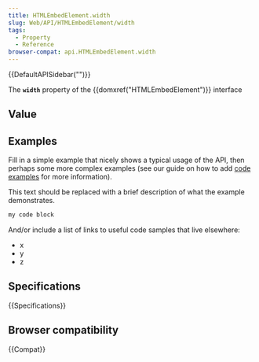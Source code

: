 ```yaml
---
title: HTMLEmbedElement.width
slug: Web/API/HTMLEmbedElement/width
tags:
  - Property
  - Reference
browser-compat: api.HTMLEmbedElement.width
---
```

{{DefaultAPISidebar("")}}

The **`width`** property of the {{domxref("HTMLEmbedElement")}} interface 

## Value



## Examples

Fill in a simple example that nicely shows a typical usage of the API, then perhaps some more complex examples (see our guide on how to add [code examples](/en-US/docs/MDN/Contribute/Structures/Code_examples) for more information).

This text should be replaced with a brief description of what the example demonstrates.

```js
my code block
```

And/or include a list of links to useful code samples that live elsewhere:

*   x
*   y
*   z

## Specifications

{{Specifications}}

## Browser compatibility

{{Compat}}


